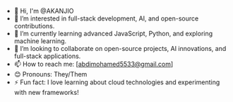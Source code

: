 - 👋 Hi, I'm @AKANJIO
- 👀 I’m interested in full-stack development, AI, and open-source contributions.
- 🌱 I’m currently learning advanced JavaScript, Python, and exploring machine learning.
- 💞️ I’m looking to collaborate on open-source projects, AI innovations, and full-stack applications.
- 📫 How to reach me: [abdimohamed5533@gmail.com]
- 😊 Pronouns: They/Them
- ⚡ Fun fact: I love learning about cloud technologies and experimenting with new frameworks!

<!---
AKANJI0/AKANJI0 is a ✨ special ✨ repository because its `README.md` (this file) appears on your GitHub profile.
You can click the Preview link to take a look at your changes.
--->
